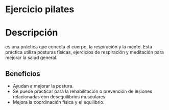 # Ejercicio pilates

# Descripción
es una práctica que conecta el cuerpo, la respiración y la mente. Esta práctica utiliza posturas físicas, ejercicios de respiración y meditación para mejorar la salud general.

## Beneficios
- Ayudan a mejorar la postura.
- Se puede practicar para la rehabilitación o prevención de lesiones relacionadas con desequilibrios musculares.
- Mejora la coordinación física y el equilibrio.